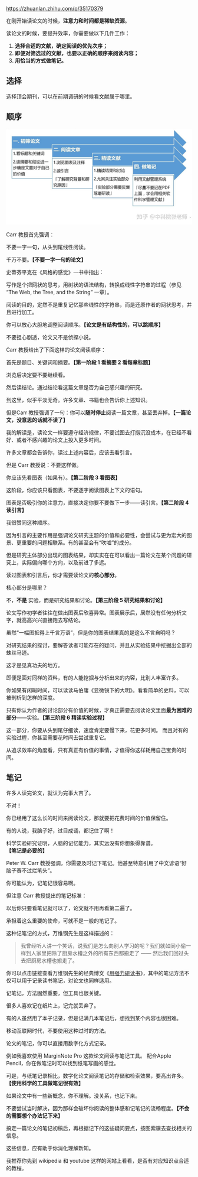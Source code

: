 https://zhuanlan.zhihu.com/p/35170379



在刚开始读论文的时候，**注意力和时间都是稀缺资源**。

读论文的时候，要提升效率，你需要做以下几件工作：

1. **选择合适的文献，确定阅读的优先次序；**
2. **即便对筛选过的文献，也要以正确的顺序来阅读内容；**
3. **用恰当的方式做笔记。**



## 选择

选择顶会期刊，可以在前期调研的时候看文献属于哪里。



## 顺序

![img](.\learning_img\v2-617eda1d90e6d0851cabfb743e2c4c5b_720w.jpg)

Carr 教授首先强调：

不要一字一句，从头到尾线性阅读。

千万不要。**【不要一字一句的论文】**

史蒂芬平克在《风格的感觉》一书中指出：

写作是个把网状的思考，用树状的语法结构，转换成线性字符串的过程（参见 “The Web, the Tree, and the String” 一章）。

阅读的目的，定然不是重复记忆那些线性的字符串，而是还原作者的网状思考，并且进行加工。

你可以放心大胆地调整阅读顺序。**【论文是有结构性的，可以跳顺序】**

不要担心剧透，论文又不是侦探小说。

Carr 教授给出了下面这样的论文阅读顺序：

首先是题目、关键词和摘要。**【第一阶段 1 看摘要 2 看每章标题】**

浏览后决定要不要继续看。

然后读结论。通过结论看这篇文章是否为自己感兴趣的研究。

到这里，似乎平淡无奇。许多文章、书籍也会告诉你上述知识。

但是Carr 教授强调了一句：你可以**随时停止**阅读一篇文章，甚至丢弃掉。**【一篇论文，没意思的话就不读了】**

我的解读是，读论文一样要遵守经济规律，不要试图去打捞沉没成本，在已经不看好、或者不感兴趣的论文上投入更多时间。

许多文章都会告诉你，读过上述内容后，应该去看引言。

但是 Carr 教授说：不要这样做。

你应该先看图表（如果有）。**【第二阶段 3 看图表】**

这阶段，你应该只看图表，不要逐字阅读图表上下文的语句。

图表是否吸引你的注意力，直接决定你要不要做下一步——读引言。**【第二阶段 4 读引言】**

我很赞同这种顺序。

因为引言的主要作用是强调论文研究主题的价值和必要性，会尝试与更为宏大的图景、更重要的问题相联系。有的甚至会有“吹嘘”的成分。

但是研究主体部分出现的图表结果，却实实在在可以看出一篇论文在某个问题的研究上，实际偏向哪个方向，以及前进了多远。

读过图表和引言后，你才需要读论文的**核心部分**。

核心部分是哪里？

不，**不是** 实验，而是研究结果和讨论。**【第三阶段 5 研究结果和讨论】**

论文写作初学者往往在做出图表后欣喜异常。图表展示后，居然没有任何分析文字，就高高兴兴直接跑去写结论。

虽然“一幅图抵得上千言万语”，但是你的图表结果真的是这么不言自明吗？

对研究结果的探讨，要解答读者可能存在的疑问，并且从实验结果中挖掘出全部的蛛丝马迹。

这才是见真功夫的地方。

即便是面对同样的资料，有的人能挖掘与分析出来的内容，比别人丰富许多。

你如果有闲暇时间，可以读读马伯庸《显微镜下的大明》。看看简单的史料，可以被剖析到怎样的深度。

只有你认为作者的讨论部分有价值的时候，才真正需要去阅读论文里面**最为困难的部分**——实验。**【第三阶段 6 精读实验过程】**

这一部分，你要从头到尾仔细读，速度肯定要慢下来，花更多时间。 而且对有的实验过程，你甚至需要花时间去尝试重复它。

从追求效率的角度看，只有真正有价值的事情，才值得你这样耗用自己宝贵的时间。

## 笔记

许多人读完论文，就认为完事大吉了。

不对！

你已经用了这么长的时间来阅读论文，那就要把花费时间的价值保留住。

有的人说，我脑子好，过目成诵，都记住了啊！

科学实验研究证明，人脑的记忆能力，其实远没有你想象得靠谱。**【笔记是必要的】**

Peter W. Carr 教授强调，你需要及时记下笔记。他甚至特意引用了中文谚语“好脑子赛不过烂笔头”。

你可能认为，记笔记很容易啊。

但注意 Carr 教授提出的笔记标准：

以后你只要看笔记就可以了，论文就不用再看第二遍了。

承担着这么重要的使命，可就不是一般的笔记了。

这种记笔记的方式，万维钢先生是这样描述的：

> 我曾经听人讲一个笑话，说我们是怎么向别人学习的呢？我们就如同小偷一样到人家里把除了厨房水槽之外的所有东西都搬走了 —— 然后我们回过头去把厨房水槽也搬走了。

你可以点击链接查看万维钢先生的经典博文《[用强力研读书](https://link.zhihu.com/?target=http%3A//www.geekonomics10000.com/376)》，其中的笔记方法不仅可以用于记录读书笔记，对论文也同样适用。

记笔记，方法固然重要，但工具也很关键。

很多人喜欢记在纸片上，记完就丢弃了。

有的人虽然用了本子记录，但是记满几本笔记后，想找到某个内容也很困难。

移动互联网时代，不要使用这种过时的方法。

论文的笔记，你可以直接用数字化方式记录。

例如我喜欢使用 MarginNote Pro 这款论文阅读与笔记工具。 配合Apple Pencil，你在做笔记时可以找到纸笔写画的感觉。

可是，与纸笔记录相比，数字化论文阅读笔记的存储和检索效果，要高出许多。**【使用科学的工具做笔记很有效】**

如果论文中有一些新概念，你不理解。没关系，也记下来。

不要尝试当时解决，因为那样会破坏你阅读的整体感和记笔记的流畅程度。**【不会的需要想个办法记下来】**

搞定一篇论文的笔记初稿后，再根据记下的这些疑问要点，按图索骥去查找相关的信息。

这些信息，应有助于你消化理解新知。

我推荐你先到 wikipedia 和 youtube 这样的网站上看看，是否有对应知识点合适的教程。